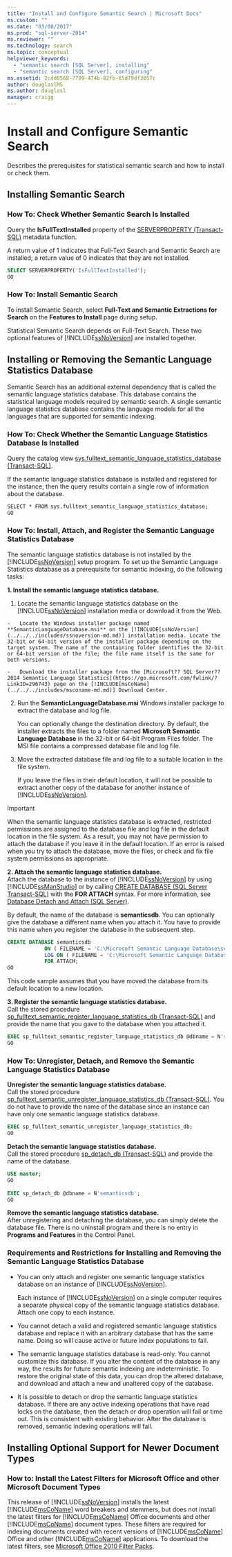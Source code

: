 ```yaml
---
title: "Install and Configure Semantic Search | Microsoft Docs"
ms.custom: ""
ms.date: "03/08/2017"
ms.prod: "sql-server-2014"
ms.reviewer: ""
ms.technology: search
ms.topic: conceptual
helpviewer_keywords: 
  - "semantic search [SQL Server], installing"
  - "semantic search [SQL Server], configuring"
ms.assetid: 2cdd0568-7799-474b-82fb-65d79df3057c
author: douglaslMS
ms.author: douglasl
manager: craigg
---
```

# Install and Configure Semantic Search
  Describes the prerequisites for statistical semantic search and how to install or check them.  
  
## Installing Semantic Search  
  
###  <a name="HowToCheckInstalled"></a> How To: Check Whether Semantic Search Is Installed  
 Query the **IsFullTextInstalled** property of the [SERVERPROPERTY &#40;Transact-SQL&#41;](/sql/t-sql/functions/serverproperty-transact-sql) metadata function.  
  
 A return value of 1 indicates that Full-Text Search and Semantic Search are installed; a return value of 0 indicates that they are not installed.  
  
```sql  
SELECT SERVERPROPERTY('IsFullTextInstalled');  
GO  
```  
  
###  <a name="BasicsSemanticSearch"></a> How To: Install Semantic Search  
 To install Semantic Search, select **Full-Text and Semantic Extractions for Search** on the **Features to Install** page during setup.  
  
 Statistical Semantic Search depends on Full-Text Search. These two optional features of [!INCLUDE[ssNoVersion](../../../includes/ssnoversion-md.md)] are installed together.  
  
## Installing or Removing the Semantic Language Statistics Database  
 Semantic Search has an additional external dependency that is called the semantic language statistics database. This database contains the statistical language models required by semantic search. A single semantic language statistics database contains the language models for all the languages that are supported for semantic indexing.  
  
###  <a name="HowToCheckDatabase"></a> How To: Check Whether the Semantic Language Statistics Database Is Installed  
 Query the catalog view [sys.fulltext_semantic_language_statistics_database &#40;Transact-SQL&#41;](/sql/relational-databases/system-catalog-views/sys-fulltext-semantic-language-statistics-database-transact-sql).  
  
 If the semantic language statistics database is installed and registered for the instance, then the query results contain a single row of information about the database.  
  
```vb  
SELECT * FROM sys.fulltext_semantic_language_statistics_database;  
GO  
```  
  
###  <a name="HowToInstallModel"></a> How To: Install, Attach, and Register the Semantic Language Statistics Database  
 The semantic language statistics database is not installed by the [!INCLUDE[ssNoVersion](../../../includes/ssnoversion-md.md)] setup program. To set up the Semantic Language Statistics database as a prerequisite for semantic indexing, do the following tasks:  
  
 **1. Install the semantic language statistics database.**  
 1.  Locate the semantic language statistics database on the [!INCLUDE[ssNoVersion](../../../includes/ssnoversion-md.md)] installation media or download it from the Web.  
  
    -   Locate the Windows installer package named **SemanticLanguageDatabase.msi** on the [!INCLUDE[ssNoVersion](../../../includes/ssnoversion-md.md)] installation media. Locate the 32-bit or 64-bit version of the installer package depending on the target system. The name of the containing folder identifies the 32-bit or 64-bit version of the file; the file name itself is the same for both versions.  
  
    -   Download the installer package from the [Microsoft?? SQL Server?? 2014 Semantic Language Statistics](https://go.microsoft.com/fwlink/?LinkID=296743) page on the [!INCLUDE[msCoName](../../../includes/msconame-md.md)] Download Center.  
  
2.  Run the **SemanticLanguageDatabase.msi** Windows installer package to extract the database and log file.  
  
     You can optionally change the destination directory. By default, the installer extracts the files to a folder named **Microsoft Semantic Language Database** in the 32-bit or 64-bit Program Files folder. The MSI file contains a compressed database file and log file.  
  
3.  Move the extracted database file and log file to a suitable location in the file system.  
  
     If you leave the files in their default location, it will not be possible to extract another copy of the database for another instance of [!INCLUDE[ssNoVersion](../../../includes/ssnoversion-md.md)].  
  
> [!IMPORTANT]  
>  When the semantic language statistics database is extracted, restricted permissions are assigned to the database file and log file in the default location in the file system. As a result, you may not have permission to attach the database if you leave it in the default location. If an error is raised when you try to attach the database, move the files, or check and fix file system permissions as appropriate.  
  
 **2. Attach the semantic language statistics database.**  
 Attach the database to the instance of [!INCLUDE[ssNoVersion](../../../includes/ssnoversion-md.md)] by using [!INCLUDE[ssManStudio](../../includes/ssmanstudio-md.md)] or by calling [CREATE DATABASE &#40;SQL Server Transact-SQL&#41;](/sql/t-sql/statements/create-database-sql-server-transact-sql) with the **FOR ATTACH** syntax. For more information, see [Database Detach and Attach &#40;SQL Server&#41;](../databases/database-detach-and-attach-sql-server.md).  
  
 By default, the name of the database is **semanticsdb**. You can optionally give the database a different name when you attach it. You have to provide this name when you register the database in the subsequent step.  
  
```sql  
CREATE DATABASE semanticsdb  
            ON ( FILENAME = 'C:\Microsoft Semantic Language Database\semanticsdb.mdf' )  
            LOG ON ( FILENAME = 'C:\Microsoft Semantic Language Database\semanticsdb_log.ldf' )  
            FOR ATTACH;  
GO  
```  
  
 This code sample assumes that you have moved the database from its default location to a new location.  
  
 **3. Register the semantic language statistics database.**  
 Call the stored procedure [sp_fulltext_semantic_register_language_statistics_db &#40;Transact-SQL&#41;](/sql/relational-databases/system-stored-procedures/sp-fulltext-semantic-register-language-statistics-db-transact-sql) and provide the name that you gave to the database when you attached it.  
  
```sql  
EXEC sp_fulltext_semantic_register_language_statistics_db @dbname = N'semanticsdb';  
GO  
```  
  
###  <a name="HowToUnregister"></a> How To: Unregister, Detach, and Remove the Semantic Language Statistics Database  
 **Unregister the semantic language statistics database.**  
 Call the stored procedure [sp_fulltext_semantic_unregister_language_statistics_db &#40;Transact-SQL&#41;](/sql/relational-databases/system-stored-procedures/sp-fulltext-semantic-unregister-language-statistics-db-transact-sql). You do not have to provide the name of the database since an instance can have only one semantic language statistics database.  
  
```sql  
EXEC sp_fulltext_semantic_unregister_language_statistics_db;  
GO  
```  
  
 **Detach the semantic language statistics database.**  
 Call the stored procedure [sp_detach_db &#40;Transact-SQL&#41;](/sql/relational-databases/system-stored-procedures/sp-detach-db-transact-sql) and provide the name of the database.  
  
```sql  
USE master;  
GO  
  
EXEC sp_detach_db @dbname = N'semanticsdb';  
GO  
```  
  
 **Remove the semantic language statistics database.**  
 After unregistering and detaching the database, you can simply delete the database file. There is no uninstall program and there is no entry in **Programs and Features** in the Control Panel.  
  
###  <a name="reqinstall"></a> Requirements and Restrictions for Installing and Removing the Semantic Language Statistics Database  
  
-   You can only attach and register one semantic language statistics database on an instance of [!INCLUDE[ssNoVersion](../../../includes/ssnoversion-md.md)].  
  
     Each instance of [!INCLUDE[ssNoVersion](../../../includes/ssnoversion-md.md)] on a single computer requires a separate physical copy of the semantic language statistics database. Attach one copy to each instance.  
  
-   You cannot detach a valid and registered semantic language statistics database and replace it with an arbitrary database that has the same name. Doing so will cause active or future index populations to fail.  
  
-   The semantic language statistics database is read-only. You cannot customize this database. If you alter the content of the database in any way, the results for future semantic indexing are indeterministic. To restore the original state of this data, you can drop the altered database, and download and attach a new and unaltered copy of the database.  
  
-   It is possible to detach or drop the semantic language statistics database. If there are any active indexing operations that have read locks on the database, then the detach or drop operation will fail or time out. This is consistent with existing behavior. After the database is removed, semantic indexing operations will fail.  
  
## Installing Optional Support for Newer Document Types  
  
###  <a name="office"></a> How to: Install the Latest Filters for Microsoft Office and other Microsoft Document Types  
 This release of [!INCLUDE[ssNoVersion](../../../includes/ssnoversion-md.md)] installs the latest [!INCLUDE[msCoName](../../../includes/msconame-md.md)] word breakers and stemmers, but does not install the latest filters for [!INCLUDE[msCoName](../../../includes/msconame-md.md)] Office documents and other [!INCLUDE[msCoName](../../../includes/msconame-md.md)] document types. These filters are required for indexing documents created with recent versions of [!INCLUDE[msCoName](../../../includes/msconame-md.md)] Office and other [!INCLUDE[msCoName](../../../includes/msconame-md.md)] applications. To download the latest filters, see [Microsoft Office 2010 Filter Packs](https://go.microsoft.com/fwlink/?LinkId=218293).  
  
  

